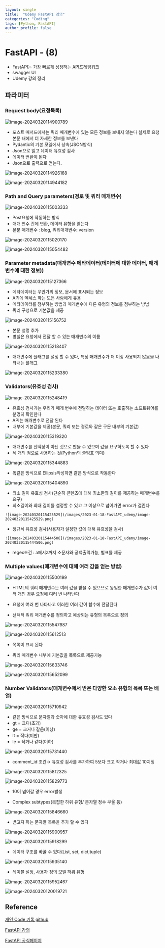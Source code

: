 ```yaml
---
layout: single
title:  "Udemy FastAPI 강의"
categories: "Coding"
tags: [Python, FastAPI]
author_profile: false
---
```


# FastAPI - (8)
   - FastAPI는 가장 빠르게 성장하는 API프레임워크
   - swagger UI
   - Udemy 강의 정리

## 파라미터

### Request body(요청목록)

![image-20240320114900789](/images/2023-01-18-FastAPI_udemy/image-20240320114900789.png)

   - 포스트 매서드에서는 쿼리 매개변수에 있는 모든 정보를 보내지 않는다 실제로 요청 본문 내에서 더 자세한 정보를 보낸다
   - Pydantic의 기본 모델에서 상속(JSON방식)
   - Json으로 읽고 데이터 유효성 검사
   - 데이터 변환이 된다
   - Json으로 출력으로 얻는다.

![image-20240320114926168](/images/2023-01-18-FastAPI_udemy/image-20240320114926168.png)

![image-20240320114944182](/images/2023-01-18-FastAPI_udemy/image-20240320114944182.png)

### Path and Query parameters(경로 및 쿼리 매개변수)

![image-20240320115003333](/images/2023-01-18-FastAPI_udemy/image-20240320115003333.png)

   - Post요청에 작동하는 방식
   - 매개 변수 간에 변환, 데이터 유형을 얻는다
   - 본문 매개변수 : blog, 쿼리매개변수: version

![image-20240320115020170](/images/2023-01-18-FastAPI_udemy/image-20240320115020170.png)

![image-20240320115054482](/images/2023-01-18-FastAPI_udemy/image-20240320115054482.png)

### Parameter metadata(매개변수 메타데이터(데이터에 대한 데이터, 매개변수에 대한 정보))

![image-20240320115127366](/images/2023-01-18-FastAPI_udemy/image-20240320115127366.png)

   - 메타데이터는 무언가의 정보, 문서에 표시되는 정보
   - API에 엑세스 하는 모든 사람에게 유용
   - 메타데이터를 첨부하는 방법과 매개변수에 다른 유형의 정보를 첨부하는 방법
   - 쿼리 구성으로 기본값을 제공

![image-20240320115156752](/images/2023-01-18-FastAPI_udemy/image-20240320115156752.png)

   - 본문 설명 추가
   - 병칠은 요청에서 전달 할 수 있는 매개변수의 이름

![image-20240320115218407](/images/2023-01-18-FastAPI_udemy/image-20240320115218407.png)

   - 매개변수에 플래그를 설정 할 수 있다, 특정 매개변수가 더 이상 사용되지 않음을 나타내는 플래그

![image-20240320115233380](/images/2023-01-18-FastAPI_udemy/image-20240320115233380.png)

### Validators(유효성 검사)

![image-20240320115248419](/images/2023-01-18-FastAPI_udemy/image-20240320115248419.png)

   - 유효성 검사기는 우리가 매개 변수에 전달하는 데이터 또는 호출하는 소프트웨어를 분명히 확인한다
   - API는 매개변수로 전달 된다
   - 내부에 기본값을 제공(본문, 쿼리 또는 경로와 같은 구문 내부의 기본값)

![image-20240320115319320](/images/2023-01-18-FastAPI_udemy/image-20240320115319320.png)

   - 매개변수를 선택상이 아닌 것으로 만들 수 있으며 값을 요구하도록 할 수 있다
   - 세 개의 점으로 사용하는 것(Python의 줄임표 의미)

   ![image-20240320115344883](/images/2023-01-18-FastAPI_udemy/image-20240320115344883.png)

   - 똑같은 방식으로 Ellipsis작성하면 같은 방식으로 작동한다

![image-20240320115404890](/images/2023-01-18-FastAPI_udemy/image-20240320115404890.png)

   - 최소 길이 유효성 검사(단순히 콘텐츠에 대해 최소한의 길이를 제공하는 매개변수를 요구)
   - 최소길이와 최대 길이를 설정할 수 있고 그 이상으로 넘어가면 error가 걸린다

    ![image-20240320115425529](/images/2023-01-18-FastAPI_udemy/image-20240320115425529.png)

   - 정규식 유효성 검사(사용자가 설정한 값에 대해 유효성을 검사)

    ![image-20240320115444506](/images/2023-01-18-FastAPI_udemy/image-20240320115444506.png)

   - regex조건 : a에서z까지 소문자와 공백출력가능, 별표를 제공

### Multiple values(매개변수에 대해 여러 값을 얻는 방법)

![image-20240320115500199](/images/2023-01-18-FastAPI_udemy/image-20240320115500199.png)

   - HTML의 쿼리 매개변수는 여러 값을 받을 수 있으므로 동일한 매개변수가 값이 여러 개인 경우 요청에 여러 번 나타난다

   - 요청에 여러 번 나타나고 이러한 여러 값이 함수에 전달된다

   - 선택적 쿼리 매개변수를 정의하고 예상되는 유형의 목록으로 정의

![image-20240320115547987](/images/2023-01-18-FastAPI_udemy/image-20240320115547987.png)

![image-20240320115612513](/images/2023-01-18-FastAPI_udemy/image-20240320115612513.png)

   - 목록이 표시 된다

   - 쿼리 매개변수 내부에 기본값을 목록으로 제공가능

![image-20240320115633746](/images/2023-01-18-FastAPI_udemy/image-20240320115633746.png)

![image-20240320115652099](/images/2023-01-18-FastAPI_udemy/image-20240320115652099.png)

### Number Validators(매개변수에서 받은 다양한 요소 유형의 목록 또는 배열)

![image-20240320115710942](/images/2023-01-18-FastAPI_udemy/image-20240320115710942.png)

   - 같은 방식으로 문자열과 숫자에 대한 유효성 검사도 있다
   - gt = 크다(초과)
   - ge = 크거나 같음(이상)
   - lt = 작다(미만)
   - le = 작거나 같다(이하)

![image-20240320115731440](/images/2023-01-18-FastAPI_udemy/image-20240320115731440.png)

   - comment_id 조건→ 유효성 검사를 추가하여 5보다 크고 작거나 최대값 10지정

![image-20240320115812325](/images/2023-01-18-FastAPI_udemy/image-20240320115812325.png)

  ![image-20240320115829773](/images/2023-01-18-FastAPI_udemy/image-20240320115829773.png)

  - 10이 넘어갈 경우 error발생

  - Complex subtypes(복잡한 하위 유형/ 문자열 정수 부울 등)

![image-20240320115846660](/images/2023-01-18-FastAPI_udemy/image-20240320115846660.png)

   - 받고자 하는 문자열 목록을 추가 할 수 있다

![image-20240320115900957](/images/2023-01-18-FastAPI_udemy/image-20240320115900957.png)

![image-20240320115918299](/images/2023-01-18-FastAPI_udemy/image-20240320115918299.png)

   - 데이터 구조를 바꿀 수 있다(List, set, dict,tuple)

![image-20240320115935140](/images/2023-01-18-FastAPI_udemy/image-20240320115935140.png)

   - 테이블 설정, 사용자 정의 모델 하위 유형

![image-20240320115952467](/images/2023-01-18-FastAPI_udemy/image-20240320115952467.png)

![image-20240320120019721](/images/2023-01-18-FastAPI_udemy/image-20240320120019721.png)


## Reference
[개인 Code 기록 github](https://github.com/chusonghyeon/FastAPI_Project)

[FastAPI 강의](https://www.udemy.com/course/completefastapi/?couponCode=KEEPLEARNING)

[FastAPI 공식페이지](https://fastapi.tiangolo.com/ko/)